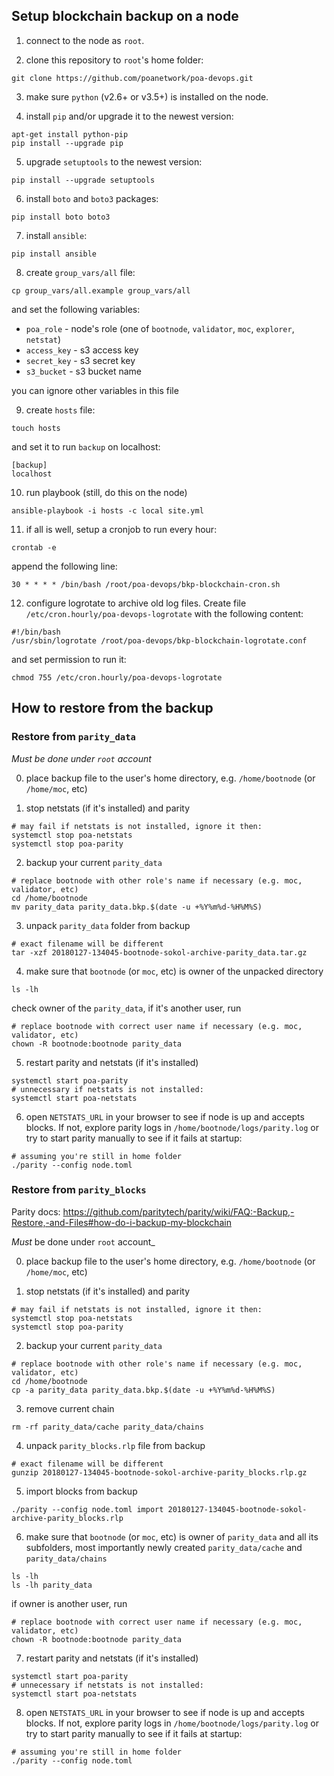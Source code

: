 ## Setup blockchain backup on a node
1. connect to the node as `root`.

2. clone this repository to `root`'s home folder:
```
git clone https://github.com/poanetwork/poa-devops.git
```

3. make sure `python` (v2.6+ or v3.5+) is installed on the node.

4. install `pip` and/or upgrade it to the newest version:
```
apt-get install python-pip
pip install --upgrade pip
```

5. upgrade `setuptools` to the newest version:
```
pip install --upgrade setuptools
```

6. install `boto` and `boto3` packages:
```
pip install boto boto3
```

7. install `ansible`:
```
pip install ansible
```

8. create `group_vars/all` file:
```
cp group_vars/all.example group_vars/all
```
and set the following variables:
* `poa_role` - node's role (one of `bootnode`, `validator`, `moc`, `explorer`, `netstat`)
* `access_key` - s3 access key
* `secret_key` - s3 secret key
* `s3_bucket` - s3 bucket name

you can ignore other variables in this file

9. create `hosts` file:
```
touch hosts
```
and set it to run `backup` on localhost:
```
[backup]
localhost
```

10. run playbook (still, do this on the node)
```
ansible-playbook -i hosts -c local site.yml
```

11. if all is well, setup a cronjob to run every hour:
```
crontab -e
```
append the following line:
```
30 * * * * /bin/bash /root/poa-devops/bkp-blockchain-cron.sh
```

12. configure logrotate to archive old log files. Create file `/etc/cron.hourly/poa-devops-logrotate` with the following content:
```
#!/bin/bash
/usr/sbin/logrotate /root/poa-devops/bkp-blockchain-logrotate.conf
```
and set permission to run it:
```
chmod 755 /etc/cron.hourly/poa-devops-logrotate
```

## How to restore from the backup

### Restore from `parity_data`
_Must be done under `root` account_

0. place backup file to the user's home directory, e.g. `/home/bootnode` (or `/home/moc`, etc)

1. stop netstats (if it's installed) and parity
```
# may fail if netstats is not installed, ignore it then:
systemctl stop poa-netstats
systemctl stop poa-parity
```

2. backup your current `parity_data`
```
# replace bootnode with other role's name if necessary (e.g. moc, validator, etc)
cd /home/bootnode
mv parity_data parity_data.bkp.$(date -u +%Y%m%d-%H%M%S)
```

3. unpack `parity_data` folder from backup
```
# exact filename will be different
tar -xzf 20180127-134045-bootnode-sokol-archive-parity_data.tar.gz
```

4. make sure that `bootnode` (or `moc`, etc) is owner of the unpacked directory
```
ls -lh
```
check owner of the `parity_data`, if it's another user, run
```
# replace bootnode with correct user name if necessary (e.g. moc, validator, etc)
chown -R bootnode:bootnode parity_data
```

5. restart parity and netstats (if it's installed)
```
systemctl start poa-parity
# unnecessary if netstats is not installed:
systemctl start poa-netstats
```

6. open `NETSTATS_URL` in your browser to see if node is up and accepts blocks. If not, explore parity logs in `/home/bootnode/logs/parity.log` or try to start parity manually to see if it fails at startup:
```
# assuming you're still in home folder
./parity --config node.toml
```

### Restore from `parity_blocks`
Parity docs: https://github.com/paritytech/parity/wiki/FAQ:-Backup,-Restore,-and-Files#how-do-i-backup-my-blockchain

_Must_ be done under `root` account_

0. place backup file to the user's home directory, e.g. `/home/bootnode` (or `/home/moc`, etc)

1. stop netstats (if it's installed) and parity
```
# may fail if netstats is not installed, ignore it then:
systemctl stop poa-netstats
systemctl stop poa-parity
```

2. backup your current `parity_data`
```
# replace bootnode with other role's name if necessary (e.g. moc, validator, etc)
cd /home/bootnode
cp -a parity_data parity_data.bkp.$(date -u +%Y%m%d-%H%M%S)
```

3. remove current chain
```
rm -rf parity_data/cache parity_data/chains
```

4. unpack `parity_blocks.rlp` file from backup
```
# exact filename will be different
gunzip 20180127-134045-bootnode-sokol-archive-parity_blocks.rlp.gz
```

5. import blocks from backup
```
./parity --config node.toml import 20180127-134045-bootnode-sokol-archive-parity_blocks.rlp
```

6. make sure that `bootnode` (or `moc`, etc) is owner of `parity_data` and all its subfolders, most importantly newly created `parity_data/cache` and `parity_data/chains`
```
ls -lh
ls -lh parity_data
```
if owner is another user, run
```
# replace bootnode with correct user name if necessary (e.g. moc, validator, etc)
chown -R bootnode:bootnode parity_data
```

7. restart parity and netstats (if it's installed)
```
systemctl start poa-parity
# unnecessary if netstats is not installed:
systemctl start poa-netstats
```

8. open `NETSTATS_URL` in your browser to see if node is up and accepts blocks. If not, explore parity logs in `/home/bootnode/logs/parity.log` or try to start parity manually to see if it fails at startup:
```
# assuming you're still in home folder
./parity --config node.toml
```
